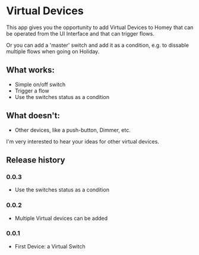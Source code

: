 # Virtual Devices

This app gives you the opportunity to add Virtual Devices to Homey that can be operated from the UI Interface and that can trigger flows.

Or you can add a 'master' switch and add it as a condition, e.g. to dissable multiple flows when going on Holiday. 

## What works:

* Simple on/off switch
* Trigger a flow
* Use the switches status as a condition

## What doesn't:

* Other devices, like a push-button, Dimmer, etc.

I'm very interested to hear your ideas for other virtual devices. 


## Release history

### 0.0.3

* Use the switches status as a condition

### 0.0.2

* Multiple Virtual devices can be added

### 0.0.1

* First Device: a Virtual Switch

